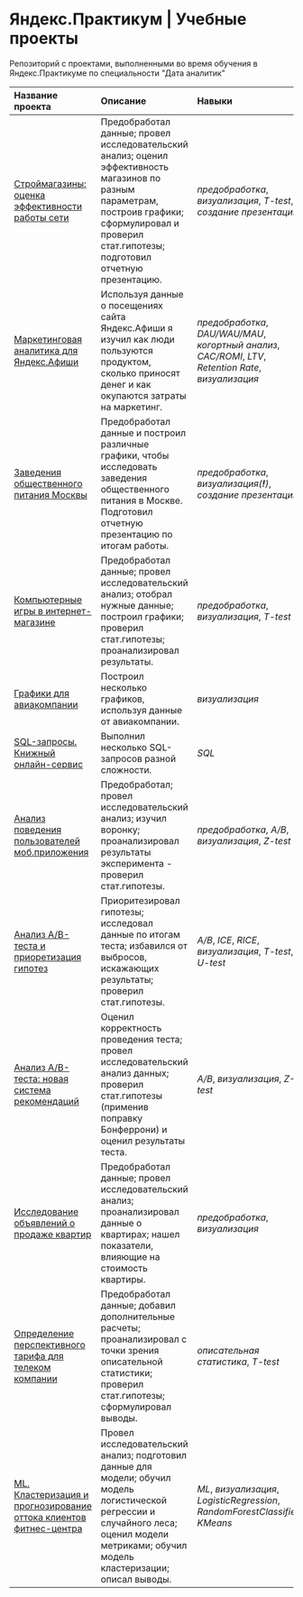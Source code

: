 # Яндекс.Практикум | Учебные проекты
Репозиторий с проектами, выполненными во время обучения в Яндекс.Практикуме по специальности "Дата аналитик"

| Название проекта | Описание | Навыки | Библиотеки |
| :---------------------- | :---------------------- | :---------------------- | :---------------------- |
| [Строймагазины: оценка эффективности работы сети](Оценка%20эффективности%20работы%20сети%20строительных%20магазинов) | Предобработал данные; провел исследовательский анализ; оценил эффективность магазинов по разным параметрам, построив графики; сформулировал и проверил стат.гипотезы; подготовил отчетную презентацию. | *предобработка*, *визуализация*,  *T-test*, *создание презентации* | *Seaborn*, *SciPy* |
| [Маркетинговая аналитика для Яндекс.Афиши](Маркетинговая%20аналитика%20для%20Яндекс.Афиши) | Используя данные о посещениях сайта Яндекс.Афиши я изучил как люди пользуются продуктом, сколько приносят денег и как окупаются затраты на маркетинг. | *предобработка*, *DAU/WAU/MAU*, *когортный анализ*, *CAC/ROMI*, *LTV*, *Retention Rate*, *визуализация*  | *Plotly*, *Seaborn*, *Matplotlib* |
| [Заведения общественного питания Москвы](Заведения%20общественного%20питания%20Москвы) | Предобработал данные и построил различные графики, чтобы исследовать заведения общественного питания в Москве. Подготовил отчетную презентацию по итогам работы. | *предобработка*, *визуализация(**!**)*, *создание презентации* | *Plotly* |
| [Компьютерные игры в интернет-магазине](Анализ%20компьютерных%20игр%20в%20интернет-магазине) | Предобработал данные; провел исследовательский анализ; отобрал нужные данные; построил графики;  проверил стат.гипотезы; проанализировал результаты. | *предобработка*, *визуализация*, *T-test*  | *SciPy*, *Matplotlib* |
| [Графики для авиакомпании](Аналитика%20для%20авиакомпании) | Построил несколько графиков, используя данные от авиакомпании. | *визуализация*  | *Plotly* |
| [SQL-запросы. Книжный онлайн-сервис](SQL-запросы.%20Книжный%20онлайн-сервис) | Выполнил несколько SQL-запросов разной сложности. | *SQL*  | *sqlalchemy* |
| [Анализ поведения пользователей моб.приложения](Анализ%20поведения%20пользователей%20мобильного%20приложения) | Предобработал; провел исследовательский анализ; изучил воронку; проанализировал результаты эксперимента - проверил стат.гипотезы. | *предобработка*, *A/B*, *визуализация*, *Z-test*  | *Plotly*, *statsmodels* |
| [Анализ A/B-теста и приоретизация гипотез](AB-тест%20(анализ)%20и%20приоретизация%20гипотез) | Приоритезировал гипотезы; исследовал данные по итогам теста; избавился от выбросов, искажающих результаты; проверил стат.гипотезы. | *A/B*, *ICE*, *RICE*, *визуализация*, *T-test*, *U-test*  | *Plotly*, *SciPy* |
| [Анализ A/B-теста: новая система рекомендаций](AB-тест%20(анализ).%20Новая%20система%20рекомендаций) | Оценил корректность проведения теста; провел исследовательский анализ данных; проверил стат.гипотезы (применив поправку Бонферрони) и оценил результаты теста. | *A/B*, *визуализация*, *Z-test*  | *Plotly*, *Seaborn*, *SciPy* |
| [Исследование объявлений о продаже квартир](Исследование%20объявлений%20о%20продаже%20квартир) | Предобработал данные; провел исследовательский анализ; проанализировал данные о квартирах; нашел показатели, влияющие на стоимость квартиры. | *предобработка*, *визуализация*  | *Matplotlib* |
| [Определение перспективного тарифа для телеком компании](Определение%20перспективного%20тарифа%20для%20телеком%20компании) | Предобработал данные; добавил дополнительные расчеты; проанализировал с точки зрения описательной статистики; проверил стат.гипотезы; сформулировал выводы. | *описательная статистика*, *T-test*  | *Matplotlib*, *SciPy* |
| [ML. Кластеризация и прогнозирование оттока клиентов фитнес-центра](ML.%20Кластеризация%20и%20прогнозирование%20оттока%20клиентов) | Провел исследовательский анализ; подготовил данные для модели; обучил модель логистической регрессии и случайного леса; оценил модели метриками; обучил модель кластеризации; описал выводы.  | *ML*, *визуализация*, *LogisticRegression*, *RandomForestClassifier*, *KMeans*  | *Scikit-learn*, *Seaborn* |






